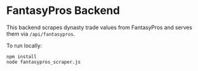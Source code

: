 # FantasyPros Backend

This backend scrapes dynasty trade values from FantasyPros and serves them via `/api/fantasypros`.

To run locally:
```
npm install
node fantasypros_scraper.js
```